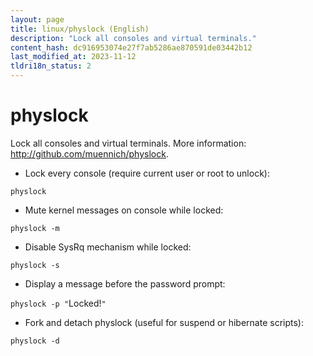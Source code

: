 ```yaml
---
layout: page
title: linux/physlock (English)
description: "Lock all consoles and virtual terminals."
content_hash: dc916953074e27f7ab5286ae870591de03442b12
last_modified_at: 2023-11-12
tldri18n_status: 2
---
```

# physlock

Lock all consoles and virtual terminals.
More information: <http://github.com/muennich/physlock>.

- Lock every console (require current user or root to unlock):

`physlock`

- Mute kernel messages on console while locked:

`physlock -m`

- Disable SysRq mechanism while locked:

`physlock -s`

- Display a message before the password prompt:

`physlock -p "`<span class="tldr-var badge badge-pill bg-dark-lm bg-white-dm text-white-lm text-dark-dm font-weight-bold">Locked!</span>`"`

- Fork and detach physlock (useful for suspend or hibernate scripts):

`physlock -d`
